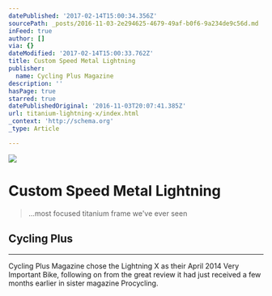 ```yaml
---
datePublished: '2017-02-14T15:00:34.356Z'
sourcePath: _posts/2016-11-03-2e294625-4679-49af-b0f6-9a234de9c56d.md
inFeed: true
author: []
via: {}
dateModified: '2017-02-14T15:00:33.762Z'
title: Custom Speed Metal Lightning
publisher:
  name: Cycling Plus Magazine
description: ''
hasPage: true
starred: true
datePublishedOriginal: '2016-11-03T20:07:41.385Z'
url: titanium-lightning-x/index.html
_context: 'http://schema.org'
_type: Article

---
```

![](https://the-grid-user-content.s3-us-west-2.amazonaws.com/47ca43a8-a9ec-48dd-bd38-9beac000870c.jpg)

# Custom Speed Metal Lightning

> ...most focused titanium frame we've ever seen

## Cycling Plus

---

Cycling Plus Magazine chose the Lightning X as their April 2014 Very Important Bike, following on from the great review it had just received a few months earlier in sister magazine Procycling.